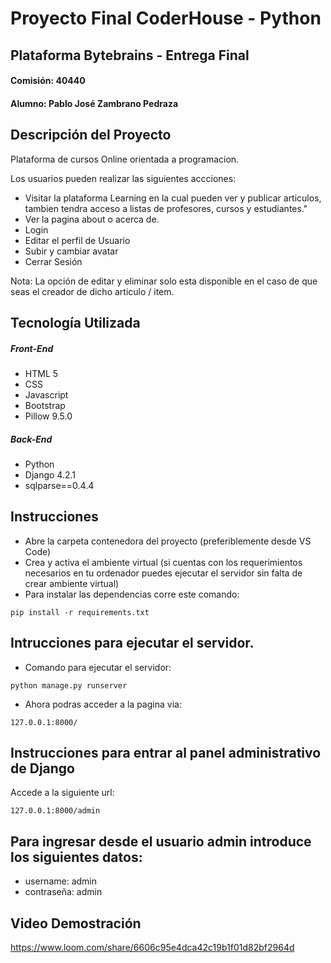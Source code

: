 # Proyecto Final CoderHouse - Python
## Plataforma Bytebrains - Entrega Final 
#### Comisión: 40440
#### Alumno: Pablo José Zambrano Pedraza

## Descripción del Proyecto
Plataforma de cursos Online orientada a programacion.

Los usuarios pueden realizar las siguientes accciones:
- Visitar la plataforma Learning en la cual pueden ver y publicar articulos, tambien tendra acceso a listas de profesores, cursos y estudiantes."
- Ver la pagina about o acerca de.
- Login
- Editar el perfil de Usuario
- Subir y cambiar avatar
- Cerrar Sesión

Nota: La opción de editar y eliminar solo esta disponible en el caso de que seas el creador de dicho articulo / item.

## Tecnología Utilizada

##### Front-End
- HTML 5
- CSS 
- Javascript
- Bootstrap
- Pillow 9.5.0
##### Back-End
- Python
- Django 4.2.1
- sqlparse==0.4.4

## Instrucciones 
+ Abre la carpeta contenedora del proyecto (preferiblemente desde VS Code)
+ Crea y activa el ambiente virtual (si cuentas con los requerimientos necesarios en tu ordenador puedes ejecutar el servidor sin falta de crear ambiente virtual)
+ Para instalar las dependencias corre este comando:

```
pip install -r requirements.txt
```

## Intrucciones para ejecutar el servidor.
+ Comando para ejecutar el servidor:
```
python manage.py runserver
```
+ Ahora podras acceder a la pagina via:
```
127.0.0.1:8000/
```

## Instrucciones para entrar al panel administrativo de Django
Accede a la siguiente url:
```
127.0.0.1:8000/admin
```
## Para ingresar desde el usuario admin introduce los siguientes datos:
+ username: admin
+ contraseña: admin

## Video Demostración

https://www.loom.com/share/6606c95e4dca42c19b1f01d82bf2964d
